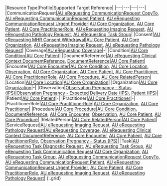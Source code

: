 |Resource Type|Profile|Supported Target Reference|
|---|---|---|---|
|CommunicationRequest|[AU eRequesting CommunicationRequest CopyTo](StructureDefinition-au-erequesting-communicationrequest-copyto.html), [AU eRequesting CommunicationRequest Patient](StructureDefinition-au-erequesting-communicationrequest-patient.html), [AU eRequesting CommunicationRequest Urgent Provider](StructureDefinition-au-erequesting-communicationrequest-urgentprovider.html)|[AU Core Organization](https://build.fhir.org/ig/hl7au/au-fhir-core/StructureDefinition-au-core-organization.html), [AU Core Patient](https://build.fhir.org/ig/hl7au/au-fhir-core/StructureDefinition-au-core-patient.html), [AU Core PractitionerRole](https://build.fhir.org/ig/hl7au/au-fhir-core/StructureDefinition-au-core-practitionerrole.html), [AU eRequesting Imaging Request](StructureDefinition-au-erequesting-servicerequest-imag.html), [AU eRequesting Pathology Request](StructureDefinition-au-erequesting-servicerequest-path.html), [AU eRequesting Task Group](StructureDefinition-au-erequesting-task-group.html)|
|Consent|[AU eRequesting MHR Consent Withdrawal](StructureDefinition-au-erequesting-mhrconsentwithdrawal.html)|[AU Core Patient](https://build.fhir.org/ig/hl7au/au-fhir-core/StructureDefinition-au-core-patient.html), [AU Core Organization](https://build.fhir.org/ig/hl7au/au-fhir-core/StructureDefinition-au-core-organization.html), [AU eRequesting Imaging Request](StructureDefinition-au-erequesting-servicerequest-imag.html), [AU eRequesting Pathology Request](StructureDefinition-au-erequesting-servicerequest-path.html)|
|Coverage|[AU eRequesting Coverage](StructureDefinition-au-erequesting-coverage.html)|-|
|Condition|[AU Core Condition](https://build.fhir.org/ig/hl7au/au-fhir-core/StructureDefinition-au-core-condition.html)|[AU Core Patient](https://build.fhir.org/ig/hl7au/au-fhir-core/StructureDefinition-au-core-patient.html)|
|DocumentReference|[AU eRequesting Clinical Context DocumentReference](StructureDefinition-au-erequesting-clinicalcontext-documentreference.html), [DocumentReference](http://hl7.org/fhir/R4/documentreference.html)|[AU Core Patient](https://build.fhir.org/ig/hl7au/au-fhir-core/StructureDefinition-au-core-patient.html)|
|Encounter|[AU Core Encounter](https://build.fhir.org/ig/hl7au/au-fhir-core/StructureDefinition-au-core-encounter.html)|[AU Core Condition](https://build.fhir.org/ig/hl7au/au-fhir-core/StructureDefinition-au-core-condition.html), [AU Core Location](https://build.fhir.org/ig/hl7au/au-fhir-core/StructureDefinition-au-core-location.html), [Observation](http://hl7.org/fhir/R4/observation.html), [AU Core Organization](https://build.fhir.org/ig/hl7au/au-fhir-core/StructureDefinition-au-core-organization.html), [AU Core Patient](https://build.fhir.org/ig/hl7au/au-fhir-core/StructureDefinition-au-core-patient.html), [AU Core Practitioner](https://build.fhir.org/ig/hl7au/au-fhir-core/StructureDefinition-au-core-practitioner.html), [AU Core PractitionerRole](https://build.fhir.org/ig/hl7au/au-fhir-core/StructureDefinition-au-core-practitionerrole.html), [AU Core Procedure](https://build.fhir.org/ig/hl7au/au-fhir-core/StructureDefinition-au-core-procedure.html), [AU Core RelatedPerson](https://build.fhir.org/ig/hl7au/au-fhir-core/StructureDefinition-au-core-relatedperson.html)|
|Location|[AU Core Location](https://build.fhir.org/ig/hl7au/au-fhir-core/StructureDefinition-au-core-location.html)|[AU Core Organization](https://build.fhir.org/ig/hl7au/au-fhir-core/StructureDefinition-au-core-organization.html)|
|Organization|[AU Core Organization](https://build.fhir.org/ig/hl7au/au-fhir-core/StructureDefinition-au-core-organization.html)|-|
|Observation|[Observation Pregnancy - Status (IPS)](https://build.fhir.org/ig/HL7/fhir-ips/StructureDefinition-Observation-pregnancy-status-uv-ips.html)|[Observation Pregnancy - Expected Delivery Date (IPS)](https://build.fhir.org/ig/HL7/fhir-ips/StructureDefinition-Observation-pregnancy-edd-uv-ips.html), [Patient (IPS)](https://build.fhir.org/ig/HL7/fhir-ips/StructureDefinition-Patient-uv-ips.html)|
|Patient|[AU Core Patient](https://build.fhir.org/ig/hl7au/au-fhir-core/StructureDefinition-au-core-patient.html)|-|
|Practitioner|[AU Core Practitioner](https://build.fhir.org/ig/hl7au/au-fhir-core/StructureDefinition-au-core-practitioner.html)|-|
|PractitionerRole|[AU Core PractitionerRole](https://build.fhir.org/ig/hl7au/au-fhir-core/StructureDefinition-au-core-practitionerrole.html)|[AU Core Organization](https://build.fhir.org/ig/hl7au/au-fhir-core/StructureDefinition-au-core-organization.html), [AU Core Practitioner](https://build.fhir.org/ig/hl7au/au-fhir-core/StructureDefinition-au-core-practitioner.html)|
|Procedure|[AU Core Procedure](https://build.fhir.org/ig/hl7au/au-fhir-core/StructureDefinition-au-core-procedure.html)|[AU Core Condition](https://build.fhir.org/ig/hl7au/au-fhir-core/StructureDefinition-au-core-condition.html), [DocumentReference](http://hl7.org/fhir/R4/documentreference.html), [AU Core Encounter](https://build.fhir.org/ig/hl7au/au-fhir-core/StructureDefinition-au-core-encounter.html), [Observation](http://hl7.org/fhir/R4/observation.html), [AU Core Patient](https://build.fhir.org/ig/hl7au/au-fhir-core/StructureDefinition-au-core-patient.html), [AU Core Procedure](https://build.fhir.org/ig/hl7au/au-fhir-core/StructureDefinition-au-core-procedure.html)|
|RelatedPerson|[AU Core RelatedPerson](https://build.fhir.org/ig/hl7au/au-fhir-core/StructureDefinition-au-core-relatedperson.html)|[AU Core Patient](https://build.fhir.org/ig/hl7au/au-fhir-core/StructureDefinition-au-core-patient.html)|
|ServiceRequest|[AU eRequesting Imaging Request](StructureDefinition-au-erequesting-servicerequest-imag.html), [AU eRequesting Pathology Request](StructureDefinition-au-erequesting-servicerequest-path.html)|[AU eRequesting Coverage](StructureDefinition-au-erequesting-coverage.html), [AU eRequesting Clinical Context DocumentReference](StructureDefinition-au-erequesting-clinicalcontext-documentreference.html), [AU Core Encounter](https://build.fhir.org/ig/hl7au/au-fhir-core/StructureDefinition-au-core-encounter.html), [AU Core Patient](https://build.fhir.org/ig/hl7au/au-fhir-core/StructureDefinition-au-core-patient.html), [AU Core PractitionerRole](https://build.fhir.org/ig/hl7au/au-fhir-core/StructureDefinition-au-core-practitionerrole.html), [Observation Pregnancy - Status (IPS)](https://build.fhir.org/ig/HL7/fhir-ips/StructureDefinition-Observation-pregnancy-status-uv-ips.html)|
|Task|[AU eRequesting Task Diagnostic Request](StructureDefinition-au-erequesting-task-diagnosticrequest.html), [AU eRequesting Task Group](StructureDefinition-au-erequesting-task-group.html), [AU eRequesting Task Communication Request](StructureDefinition-au-erequesting-task-communicationrequest.html)|[AU Core Organization](https://build.fhir.org/ig/hl7au/au-fhir-core/StructureDefinition-au-core-organization.html), [AU eRequesting Task Group](StructureDefinition-au-erequesting-task-group.html), [AU eRequesting CommunicationRequest CopyTo](StructureDefinition-au-erequesting-communicationrequest-copyto.html), [AU eRequesting CommunicationRequest Patient](StructureDefinition-au-erequesting-communicationrequest-patient.html), [AU eRequesting CommunicationRequest Urgent Provider](StructureDefinition-au-erequesting-communicationrequest-urgentprovider.html), [AU Core Patient](https://build.fhir.org/ig/hl7au/au-fhir-core/StructureDefinition-au-core-patient.html), [AU Core PractitionerRole](https://build.fhir.org/ig/hl7au/au-fhir-core/StructureDefinition-au-core-practitionerrole.html), [AU eRequesting Imaging Request](StructureDefinition-au-erequesting-servicerequest-imag.html), [AU eRequesting Pathology Request](StructureDefinition-au-erequesting-servicerequest-path.html)|
{:.grid}